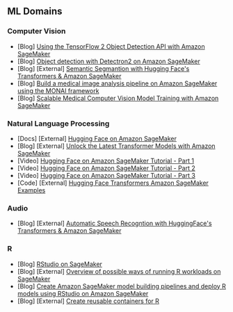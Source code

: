 ## ML Domains

### Computer Vision
- [Blog] [Using the TensorFlow 2 Object Detection API with Amazon SageMaker](https://aws.amazon.com/blogs/machine-learning/training-and-deploying-models-using-tensorflow-2-with-the-object-detection-api-on-amazon-sagemaker/)
- [Blog] [Object detection with Detectron2 on Amazon SageMaker](https://aws.amazon.com/blogs/machine-learning/object-detection-with-detectron2-on-amazon-sagemaker/)
- [Blog] [External] [Semantic Segmantion with Hugging Face's Transformers & Amazon SageMaker](https://www.philschmid.de/image-segmentation-sagemaker)
- [Blog] [Build a medical image analysis pipeline on Amazon SageMaker using the MONAI framework](https://aws.amazon.com/blogs/industries/build-a-medical-image-analysis-pipeline-on-amazon-sagemaker-using-the-monai-framework/)
- [Blog] [Scalable Medical Computer Vision Model Training with Amazon SageMaker](https://aws.amazon.com/blogs/industries/scalable-medical-computer-vision-model-training-with-amazon-sagemaker-part-1/)

### Natural Language Processing
- [Docs] [External] [Hugging Face on Amazon SageMaker](https://huggingface.co/docs/sagemaker/main)
- [Blog] [External] [Unlock the Latest Transformer Models with Amazon SageMaker](https://towardsdatascience.com/unlock-the-latest-transformer-models-with-amazon-sagemaker-7fe65130d993)
- [Video] [Hugging Face on Amazon SageMaker Tutorial - Part 1](https://www.youtube.com/watch?v=80ix-IyNnQI)
- [Video] [Hugging Face on Amazon SageMaker Tutorial - Part 2](https://www.youtube.com/watch?v=BqQ14SZ5tos)
- [Video] [Hugging Face on Amazon SageMaker Tutorial - Part 3](https://www.youtube.com/watch?v=oVIvXfeunv8)
- [Code] [External] [Hugging Face Transformers Amazon SageMaker Examples](https://github.com/huggingface/notebooks/tree/main/sagemaker)

### Audio
- [Blog] [External] [Automatic Speech Recogntion with HuggingFace's Transformers & Amazon SageMaker](https://www.philschmid.de/automatic-speech-recognition-sagemaker)

### R
- [Blog] [RStudio on SageMaker](https://docs.aws.amazon.com/sagemaker/latest/dg/rstudio.html)
- [Blog] [External] [Overview of possible ways of running R workloads on SageMaker](https://towardsdatascience.com/3-1-ways-of-running-r-on-amazon-sagemaker-13034a8f3686)
- [Blog] [Create Amazon SageMaker model building pipelines and deploy R models using RStudio on Amazon SageMaker](https://aws.amazon.com/blogs/machine-learning/create-amazon-sagemaker-model-building-pipelines-and-deploy-r-models-using-rstudio-on-amazon-sagemaker/)
- [Blog] [External] [Create reusable containers for R](https://towardsdatascience.com/how-to-create-reusable-r-containers-for-sagemaker-jobs-a3d481daf5cd)
